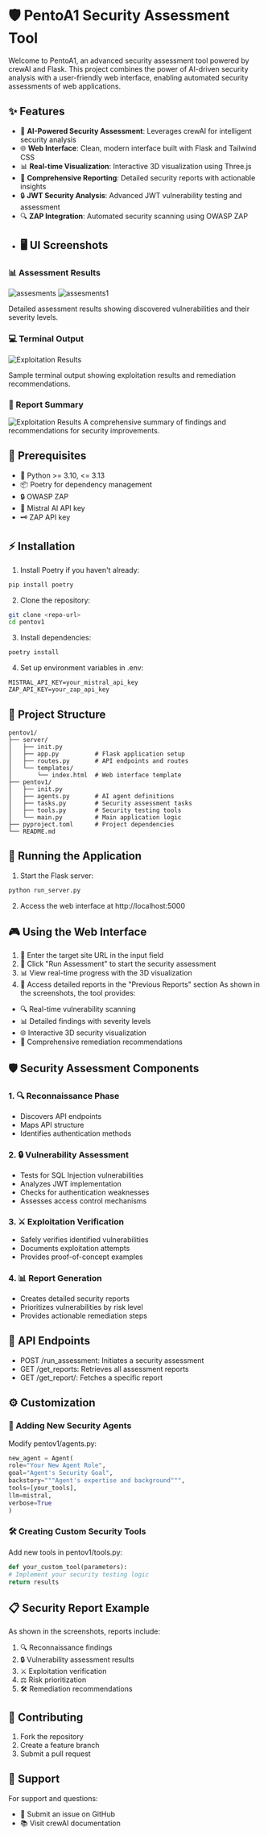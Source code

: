 # 🛡️ PentoA1 Security Assessment Tool
Welcome to PentoA1, an advanced security assessment tool powered by crewAI and Flask. This project combines the power of AI-driven security analysis with a user-friendly web interface, enabling automated security assessments of web applications.
## ✨ Features
- 🤖 **AI-Powered Security Assessment**: Leverages crewAI for intelligent security analysis
- 🌐 **Web Interface**: Clean, modern interface built with Flask and Tailwind CSS
- 📊 **Real-time Visualization**: Interactive 3D visualization using Three.js
- 📝 **Comprehensive Reporting**: Detailed security reports with actionable insights
- 🔒 **JWT Security Analysis**: Advanced JWT vulnerability testing and assessment
- 🔍 **ZAP Integration**: Automated security scanning using OWASP ZAP
- ## 🖥️ UI Screenshots


### 📊 Assessment Results
![assesments](assets/img.png)
![assesments1](assets/imag.png)

Detailed assessment results showing discovered vulnerabilities and their severity levels.
### 💻 Terminal Output
![Exploitation Results](assets/op1.png)

Sample terminal output showing exploitation results and remediation recommendations.
### 📑 Report Summary
![Exploitation Results](assets/op2.png)
A comprehensive summary of findings and recommendations for security improvements.
## 🚀 Prerequisites
- 🐍 Python >= 3.10, <= 3.13
- 📦 Poetry for dependency management
- 🔒 OWASP ZAP
- 🔑 Mistral AI API key
- 🗝️ ZAP API key
## ⚡ Installation
1. Install Poetry if you haven't already:
```bash
pip install poetry
```
2. Clone the repository:
```bash
git clone <repo-url>
cd pentov1
```
3. Install dependencies:
```bash
poetry install
```
4. Set up environment variables in .env:
```env
MISTRAL_API_KEY=your_mistral_api_key
ZAP_API_KEY=your_zap_api_key
```
## 📁 Project Structure
```
pentov1/
├── server/
│   ├── init.py
│   ├── app.py          # Flask application setup
│   ├── routes.py       # API endpoints and routes
│   └── templates/
│       └── index.html  # Web interface template
├── pentov1/
│   ├── init.py
│   ├── agents.py       # AI agent definitions
│   ├── tasks.py        # Security assessment tasks
│   ├── tools.py        # Security testing tools
│   └── main.py         # Main application logic
├── pyproject.toml      # Project dependencies
└── README.md
```
## 🚀 Running the Application
1. Start the Flask server:
```bash
python run_server.py
```
2. Access the web interface at http://localhost:5000
## 🎮 Using the Web Interface
1. 🎯 Enter the target site URL in the input field
2. 🚀 Click "Run Assessment" to start the security assessment
3. 📊 View real-time progress with the 3D visualization
4. 📝 Access detailed reports in the "Previous Reports" section
As shown in the screenshots, the tool provides:
- 🔍 Real-time vulnerability scanning
- 📊 Detailed findings with severity levels
- 🌐 Interactive 3D security visualization
- 📝 Comprehensive remediation recommendations
## 🛡️ Security Assessment Components
### 1. 🔍 Reconnaissance Phase
- Discovers API endpoints
- Maps API structure
- Identifies authentication methods
### 2. 🔒 Vulnerability Assessment
- Tests for SQL Injection vulnerabilities
- Analyzes JWT implementation
- Checks for authentication weaknesses
- Assesses access control mechanisms
### 3. ⚔️ Exploitation Verification
- Safely verifies identified vulnerabilities
- Documents exploitation attempts
- Provides proof-of-concept examples
### 4. 📊 Report Generation
- Creates detailed security reports
- Prioritizes vulnerabilities by risk level
- Provides actionable remediation steps
## 🔌 API Endpoints
- POST /run_assessment: Initiates a security assessment
- GET /get_reports: Retrieves all assessment reports
- GET /get_report/<filename>: Fetches a specific report
## ⚙️ Customization
### 🤖 Adding New Security Agents
Modify pentov1/agents.py:
```python
new_agent = Agent(
role="Your New Agent Role",
goal="Agent's Security Goal",
backstory="""Agent's expertise and background""",
tools=[your_tools],
llm=mistral,
verbose=True
)
```
### 🛠️ Creating Custom Security Tools
Add new tools in pentov1/tools.py:
```python
def your_custom_tool(parameters):
# Implement your security testing logic
return results
```
## 📋 Security Report Example
As shown in the screenshots, reports include:
1. 🔍 Reconnaissance findings
2. 🔒 Vulnerability assessment results
3. ⚔️ Exploitation verification
4. ⚖️ Risk prioritization
5. 🛠️ Remediation recommendations
## 🤝 Contributing
1. Fork the repository
2. Create a feature branch
3. Submit a pull request
## 💬 Support
For support and questions:
- 📝 Submit an issue on GitHub
- 📚 Visit crewAI documentation

